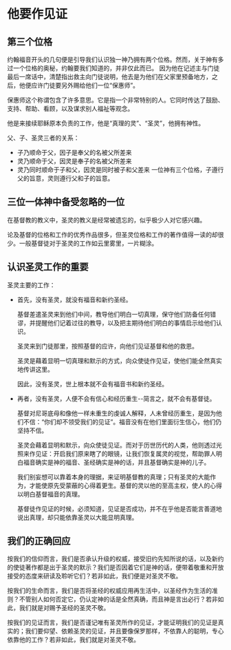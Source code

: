 <link rel="stylesheet" type="text/css" href="../../auto-number.css">

# 他要作见证

## 第三个位格

约翰福音开头的几句便是引导我们认识独一神乃拥有两个位格。然而，关于神有多过一个位格的奥秘，约翰要我们知道的，并非仅此而已。
因为他在记述主与门徒最后一席话中，清楚指出救主向门徒说明，他去是为他们在父家里预备地方，之后，他便应许门徒要另外赐给他们一位“保惠师”。

保惠师这个称谓包含了许多意思。它是指一个非常特别的人。它同时传达了鼓励、支持、帮助、看顾，以及谋求别人福祉等观念。

他是来接续耶稣原本负责的工作，他是“真理的灵”、“圣灵”，他拥有神性。

父、子、圣灵三者的关系：
* 子乃顺命于父，因子是奉父的名被父所差来
* 灵乃顺命于父，因灵是奉子的名被父所差来
* 灵乃同时顺命于子和父，因灵是同时被子和父差来
一位神有三个位格，子遵行父的旨意，灵则遵行父和子的旨意。

## 三位一体神中备受忽略的一位

在基督教的教义中，圣灵的教义是经常被遗忘的，似乎极少人对它感兴趣。

论及基督的位格和工作的优秀作品很多，但圣灵位格和工作的著作值得一读的却很少。一般基督徒对于圣灵的工作如云里雾里，一片糊涂。

## 认识圣灵工作的重要

圣灵主要的工作：

* 首先，没有圣灵，就没有福音和新约圣经。

    基督差遣圣灵来到他们中间，教导他们明白一切真理，保守他们防备任何错谬，并提醒他们记着过往的教导，以及把主期待他们明白的事情启示给他们认识。

    圣灵来到门徒那里，按照基督的应许，向他们见证基督和他的救恩。

    圣灵是藉着显明一切真理和默示的方式，向众使徒作见证，使他们能全然真实地传讲这里。

    因此，没有圣灵，世上根本就不会有福音书和新约圣经。

* 再者，没有圣灵，人便不会有信心和经历重生--简言之，就不会有基督徒。

    基督对尼哥底母和像他一样未重生的虔诚人解释，人未曾经历重生，是因为他们不信：“你们却不领受我们的见证”。福音没有在他们里面衍生信心，他们仍坚持不信。

    圣灵会藉着显明和默示，向众使徒见证。而对于历世历代的人类，他则透过光照来作见证：开启我们原来瞎了的眼镜，让我们恢复属灵的视觉，帮助罪人明白福音确实是神的福音、圣经确实是神的话，并且基督确实是神的儿子。

    我们别妄想可以靠着本身的理据，来证明基督教的真理；只有圣灵的大能作为，才能使原先受蒙蔽的心得着更生。基督的灵以他的至高主权，使人的心得以明白基督福音的真理。

    基督徒作见证的时候，必须知道，见证是否成功，并不在乎他是否能言善道地说出真理，却只能依靠圣灵以大能显明真理。

## 我们的正确回应

按我们的信仰而言，我们是否承认升级的权威，接受旧约先知所说的话，以及新约的使徒著作都是出于圣灵的默示？我们是否因着它们是神的话，便带着敬重和开放接受的态度来研读及聆听它们？若非如此，我们便是对圣灵不敬。

按我们的生命而言，我们是否将圣经的权威应用再生活中，以圣经作为生活的准则？不管别人如何否定它，仍认定神的话是全然真确，而且神是言出必行？若非如此，我们就是对赐予圣经的圣灵不敬。

按我们的见证而言，我们是否谨记唯有圣灵所作的见证，才能证明我们的见证是真实的；我们要仰望、依赖圣灵的见证，并且要像保罗那样，不依靠人的聪明，专心依靠他的工作？若非如此，我们就是对圣灵不敬。
